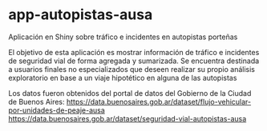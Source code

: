 # app-autopistas-ausa
Aplicación en Shiny sobre tráfico e incidentes en autopistas porteñas

El objetivo de esta aplicación es mostrar información de tráfico e incidentes de seguridad vial de forma agregada y sumarizada. Se encuentra destinada a usuarios finales no especializados que deseen realizar su propio análisis exploratorio en base a un viaje hipotético en alguna de las autopistas

Los datos fueron obtenidos del portal de datos del Gobierno de la Ciudad de Buenos Aires:
https://data.buenosaires.gob.ar/dataset/flujo-vehicular-por-unidades-de-peaje-ausa
https://data.buenosaires.gob.ar/dataset/seguridad-vial-autopistas-ausa
